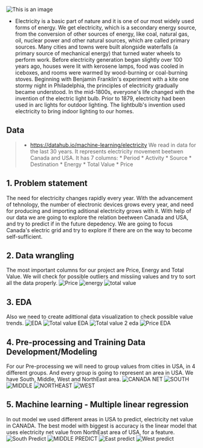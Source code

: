 ![This is an image](https://iea.imgix.net/b76ee6a7-ff18-4ee8-a557-5d4a5cbf421d/shutterstock_612227351.jpg?auto=compress%2Cformat&fit=min&q=80&rect=0%2C2105%2C4578%2C3047&w=1280&h=852&fit=crop&fm=jpg&q=70&auto=format)
* Electricity is a basic part of nature and it is one of our most widely used forms of energy. We get electricity, which is a secondary energy source, from the conversion of other sources of energy, like coal, natural gas, oil, nuclear power and other natural sources, which are called primary sources. Many cities and towns were built alongside waterfalls (a primary source of mechanical energy) that turned water wheels to perform work. Before electricity generation began slightly over 100 years ago, houses were lit with kerosene lamps, food was cooled in iceboxes, and rooms were warmed by wood-burning or coal-burning stoves. Beginning with Benjamin Franklin's experiment with a kite one stormy night in Philadelphia, the principles of electricity gradually became understood. In the mid-1800s, everyone's life changed with the invention of the electric light bulb. Prior to 1879, electricity had been used in arc lights for outdoor lighting. The lightbulb's invention used electricity to bring indoor lighting to our homes.
##  Data 
> * https://datahub.io/machine-learning/electricity
We read in data for the last 30 years. It represents electricity movement beetwen Canada and USA.
It has 7 columns:
    * Period
    * Activity 
    * Source 
    * Destination
    * Energy 
    * Total Value
    * Price
## 1. Problem statement
The need for electricity changes rapidly every year. With the advancement of tehnology, the number of electronic devices grows every year, and need for producing and importing aditional electricity grows with it. With help of our data we are going to explore the relation beetween Canada and USA,
and try to predict if in the future depedency. We are going to focus Canada's electric grid and try to explore if there are on the way to become self-sufficient.

## 2. Data wrangling
The most important columns for our project are Price, Energy and Total Value. We will check for possible outliers and missiing values and try to sort all the data properly.
![Price](https://user-images.githubusercontent.com/77463436/152405840-f71f61c0-a935-45f0-897c-5d853c77a6c2.png)
![energy](https://user-images.githubusercontent.com/77463436/152405934-28210803-c85e-4de0-9a2b-4dbd75557af3.png)
![total value](https://user-images.githubusercontent.com/77463436/152405970-2b5e5bda-ee90-4499-8f9f-431909cf9739.png)

## 3. EDA
Also we need to create adittional data visualization to check possible value trends.
![EDA](https://user-images.githubusercontent.com/77463436/152406598-64084412-931b-4f2f-9d7b-bfd81fc6c103.png)
![Total value EDA](https://user-images.githubusercontent.com/77463436/152406638-d4f534a9-ca11-4d84-a7cb-0dd2cb0bb7dd.png)
![Total value 2 eda](https://user-images.githubusercontent.com/77463436/152406774-e3f98a70-5dc0-4128-9481-f5c5c5309038.png)
![Price EDA](https://user-images.githubusercontent.com/77463436/152406815-d893f740-01ba-4348-82ef-9327bdf4b990.png)

## 4. Pre-processing and Training Data Development/Modeling
For our Pre-processing we will need to group values from cities in USA, in 4 different groups. And every group is going to represent an area in USA.
We have South, Middle, West and NorthEast area.
![CANADA NET](https://user-images.githubusercontent.com/77463436/152408876-7e7e67b9-d004-4a12-a53a-0c1240b1cd20.png)
![SOUTH](https://user-images.githubusercontent.com/77463436/152408911-b76ee1f6-b2d7-43aa-9436-eaaffa55d345.png)
![MIDDLE](https://user-images.githubusercontent.com/77463436/152408943-6ace549a-ce3a-4332-935e-ff466c9c5390.png)
![NORTHEAST](https://user-images.githubusercontent.com/77463436/152408990-e5511c18-9cfa-4d8f-84fe-603e504a695f.png)
![WEST](https://user-images.githubusercontent.com/77463436/152409044-3e923d8d-3393-4f5e-8450-94e80a4ff67a.png)

 ## 5. Machine learning - Multiple linear regression
 In out model we used different areas in USA to predict, electricity net value in CANADA.
 The best model with biggest is accuracy is the linear model that uses electricity net value from NorthEast area of USA, for a feature.
 ![South Predict](https://user-images.githubusercontent.com/77463436/152409417-f9fc8834-1dce-49e5-ab63-63a28b1aa908.png)
![MIDDLE PREDICT](https://user-images.githubusercontent.com/77463436/152409454-5c732a22-f3ec-4bbb-a0c9-78c5daa1bb8c.png)
![East predict](https://user-images.githubusercontent.com/77463436/152409525-25312d85-071b-4d19-8e53-7cde9ca0677f.png)
![West predict](https://user-images.githubusercontent.com/77463436/152409566-1f82884a-a10d-4db3-9889-a0020eab5069.png)
